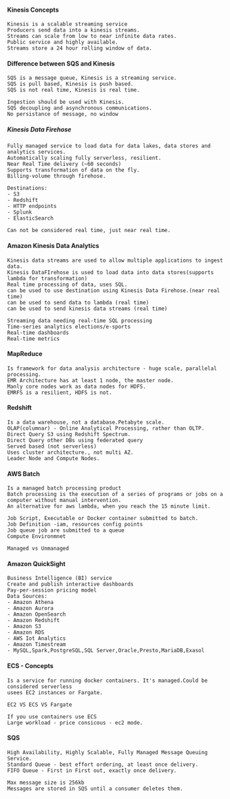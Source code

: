 #### Kinesis Concepts

    Kinesis is a scalable streaming service
    Producers send data into a kinesis streams.
    Streams can scale from low to near infinite data rates.
    Public service and highly available.
    Streams store a 24 hour rolling window of data.

#### Difference between SQS and Kinesis

    SQS is a message queue, Kinesis is a streaming service.
    SQS is pull based, Kinesis is push based.
    SQS is not real time, Kinesis is real time.

    Ingestion should be used with Kinesis.
    SQS decoupling and asynchronous communications.
    No persistance of message, no window

##### Kinesis Data Firehose

    Fully managed service to load data for data lakes, data stores and analytics services.
    Automatically scaling fully serverless, resilient. 
    Near Real Time delivery (~60 seconds)
    Supports transformation of data on the fly.
    Billing-volume through firehose.
    
    Destinations:
    - S3
    - Redshift
    - HTTP endpoints
    - Splunk
    - ElasticSearch
    
    Can not be considered real time, just near real time.
    
    
#### Amazon Kinesis Data Analytics

    Kinesis data streams are used to allow multiple applications to ingest data.
    Kinesis DataFIrehose is used to load data into data stores(supports lambda for transformation)
    Real time processing of data, uses SQL.
    can be used to use destination using Kinesis Data Firehose.(near real time)
    can be used to send data to lambda (real time)
    can be used to send kinesis data streams (real time)
    
    Streaming data needing real-time SQL processing
    Time-series analytics elections/e-sports
    Real-time dashboards 
    Real-time metrics

#### MapReduce

    Is framework for data analysis architecture - huge scale, parallelal processing.
    EMR Architecture has at least 1 node, the master node. 
    Manly core nodes work as data nodes for HDFS.
    EMRFS is a resilient, HDFS is not.
    
#### Redshift

    Is a data warehouse, not a database.Petabyte scale.
    OLAP(columnar) - Online Analytical Processing, rather than OLTP. 
    Direct Query S3 using Redshift Spectrum.
    Direct Query other DBs using federated query
    Served based (not serverless)
    Uses cluster architecture., not multi AZ.
    Leader Node and Compute Nodes.

#### AWS Batch

    Is a managed batch processing product
    Batch processing is the execution of a series of programs or jobs on a computer without manual intervention.
    An alternative for aws lambda, when you reach the 15 minute limit.

    Job Script, Executable or Docker container submitted to batch. 
    Job Definition -iam, resources config points
    Job queue job are submitted to a queue
    Compute Environmnet

    Managed vs Unmanaged
    
#### Amazon QuickSight

    Business Intelligence (BI) service
    Create and publish interactive dashboards
    Pay-per-session pricing model
    Data Sources:
    - Amazon Athena
    - Amazon Aurora
    - Amazon OpenSearch
    - Amazon Redshift
    - Amazon S3
    - Amazon RDS
    - AWS Iot Analytics
    - Amazon Timestream
    - MySQL,Spark,PostgreSQL,SQL Server,Oracle,Presto,MariaDB,Exasol
    
#### ECS - Concepts

    Is a service for running docker containers. It's managed.Could be considered serverless
    usees EC2 instances or Fargate.

    EC2 VS ECS VS Fargate

    If you use containers use ECS
    Large workload - price consicous - ec2 mode.
    

#### SQS

    High Availability, Highly Scalable, Fully Managed Message Queuing Service.
    Standard Queue - best effort ordering, at least once delivery.
    FIFO Queue - First in First out, exactly once delivery.

    Max message size is 256kb
    Messages are stored in SQS until a consumer deletes them.



    
    
